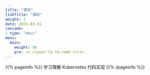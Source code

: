 ```yaml
---
title: "源码"
linkTitle: "源码"
weight: 1
date: 2025-03-31
cascade:
- type: "docs"
menu:
  main:
    weight: 50
    pre: <i class='fa fa-code'></i>
---
```


{{% pageinfo %}}
学习理解 Kubernetes 代码实现
{{% /pageinfo %}}



